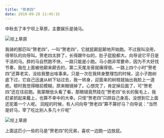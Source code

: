 ```yaml
---
title: "贺老四"
date: 2010-09-28 11:45:15
---
```


中秋去了丰宁坝上草原，主要娱乐是骑马。 

![坝上草原](../../../images/2010/09/img_5475.jpg "坝上草原") 

我骑的那匹叫“贺老四”，一叫“贺老四”，它就屁颠屁颠地开始跑。不过我叫没用，得带队的向导叫。贺老四太胖了，长得跟牛似的，肚子屁股都大。向导说它平日是干活的马。胖的马自然跑不快，一路只能是小跑。马小跑非常要命，因为不大好找节奏，我在上面被他颠来颠去的，第二天尾龙骨就痛得很。一路上四个小时“贺老四”还算老实，没给我整出啥事来。只是一次在我转身整理包的时候，这小子跑树底下过，它自己迅速从树下钻过去，我一转身，迎面来的树枝就抽出我脸上一道疤。顿时我觉得眼前模糊，原来眼镜掉了。心想完了，肯定掉后面了，可“贺老四”还在往前跑。我蒙眼低头看了看，那眼镜竟然挂在“贺老四”长长的鬓毛上，我赶紧抓起来戴上，也算不幸中的大幸。只怪“贺老四”只顾自己身高，没想到它上面还驼着一个人呢。 回程的时候，有人问向导“贺老四”算不算好马？向导说：“当然是好马，宰了吃比别人多几十斤呢” 

![坝上草原](../../../images/2010/09/img_5480.jpg "坝上草原") 

上面这匹小一些的马是“贺老四”的兄弟，喜欢一边跑一边放屁。